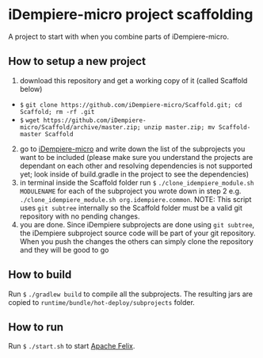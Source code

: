# iDempiere-micro project scaffolding
A project to start with when you combine parts of iDempiere-micro.

## How to setup a new project
1. download this repository and get a working copy of it (called Scaffold below)
- `$` `git clone https://github.com/iDempiere-micro/Scaffold.git; cd Scaffold; rm -rf .git`
- `$` `wget https://github.com/iDempiere-micro/Scaffold/archive/master.zip; unzip master.zip; mv Scaffold-master Scaffold`

2. go to [iDempiere-micro](https://github.com/iDempiere-micro) and write down the list of the subprojects you want to be included (please make sure you understand the projects are dependant on each other and resolving dependencies is not supported yet; look inside of build.gradle in the project to see the dependencies)
3. in terminal inside the Scaffold folder run `$` `./clone_idempiere_module.sh MODULENAME` for each of the subproject you wrote down in step 2 e.g. `./clone_idempiere_module.sh org.idempiere.common`. NOTE: This script uses `git subtree` internally so the Scaffold folder must be a valid git repository with no pending changes.
4. you are done. Since iDempiere subprojects are done using `git subtree`, the iDempiere subproject source code will be part of your git repository. When you push the changes the others can simply clone the repository and they will be good to go

## How to build
Run `$` `./gradlew build` to compile all the subprojects. The resulting jars are copied to `runtime/bundle/hot-deploy/subprojects` folder.

## How to run
Run `$` `./start.sh` to start [Apache Felix](http://felix.apache.org/).
